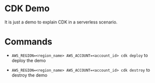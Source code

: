 # CDK Demo

It is just a demo to explain CDK in a serverless scenario.

# Commands

* `AWS_REGION=<region_name> AWS_ACCOUNT=<account_id> cdk deploy`    to deploy the demo

* `AWS_REGION=<region_name> AWS_ACCOUNT=<account_id> cdk destroy`   to destroy the demo